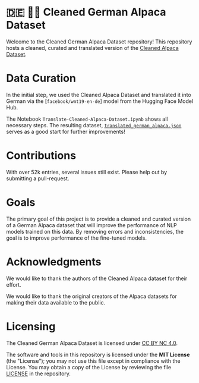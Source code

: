 # 🇩🇪 🦙🛁 Cleaned German Alpaca Dataset

Welcome to the Cleaned German Alpaca Dataset repository! This repository hosts a cleaned, curated and translated version of the [Cleaned Alpaca Dataset](https://github.com/gururise/AlpacaDataCleaned).

# Data Curation

In the initial step, we used the Cleaned Alpaca Dataset and translated it into German via the [`facebook/wmt19-en-de`] model from the Hugging Face Model Hub.

The Notebook `Translate-Cleaned-Alpaca-Dataset.ipynb` shows all necessary steps. The resulting dataset, [`translated_german_alpaca.json`](translated_german_alpaca.json)
serves as a good start for further improvements!

# Contributions

With over 52k entries, several issues still exist. Please help out by submitting a pull-request.

# Goals

The primary goal of this project is to provide a cleaned and curated version of a German Alpaca dataset that will improve the performance of NLP models trained on this data.
By removing errors and inconsistencies, the goal is to improve performance of the fine-tuned models.

# Acknowledgments

We would like to thank the authors of the Cleaned Alpaca dataset for their effort.

We would like to thank the original creators of the Alpaca datasets for making their data available to the public.

# Licensing

The Cleaned German Alpaca Dataset is licensed under [CC BY NC 4.0](https://github.com/LEL-A/GerAlpacaDataCleaned/blob/main/DATA_LICENSE).

The software and tools in this repository is licensed under the **MIT License** (the "License");
you may not use this file except in compliance with the License. You may obtain a copy of the License by reviewing the file
[LICENSE](https://github.com/LEL-A/GerAlpacaDataCleaned/blob/main/LICENSE) in the repository.
